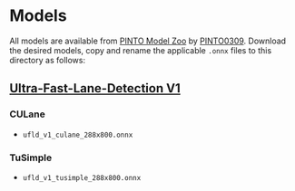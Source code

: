 # Models

All models are available
from [PINTO Model Zoo](https://github.com/PINTO0309/PINTO_model_zoo)
by [PINTO0309](https://github.com/PINTO0309).
Download the desired models, copy and rename the applicable `.onnx` files to
this directory as follows:

## [Ultra-Fast-Lane-Detection V1](https://github.com/PINTO0309/PINTO_model_zoo/tree/main/140_Ultra-Fast-Lane-Detection)

### CULane

- `ufld_v1_culane_288x800.onnx`

### TuSimple

- `ufld_v1_tusimple_288x800.onnx`
